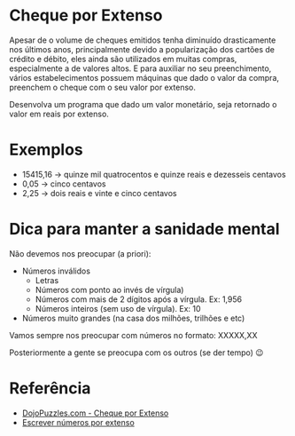 # Cheque por Extenso

Apesar de o volume de cheques emitidos tenha diminuído drasticamente nos últimos anos, principalmente devido a popularização dos cartões de crédito e débito, eles ainda são utilizados em muitas compras, especialmente a de valores altos. E para auxiliar no seu preenchimento, vários estabelecimentos possuem máquinas que dado o valor da compra, preenchem o cheque com o seu valor por extenso.

Desenvolva um programa que dado um valor monetário, seja retornado o valor em reais por extenso.

# Exemplos

- 15415,16 -> quinze mil quatrocentos e quinze reais e dezesseis centavos
- 0,05 -> cinco centavos
- 2,25 -> dois reais e vinte e cinco centavos

# Dica para manter a sanidade mental

Não devemos nos preocupar (a priori):

- Números inválidos
    - Letras
    - Números com ponto ao invés de vírgula)
    - Números com mais de 2 dígitos após a vírgula. Ex: 1,956
    - Números inteiros (sem uso de vírgula). Ex: 10
- Números muito grandes (na casa dos milhões, trilhões e etc)

Vamos sempre nos preocupar com números no formato: XXXXX,XX

Posteriormente a gente se preocupa com os outros (se der tempo) :wink:

# Referência

- [DojoPuzzles.com - Cheque por Extenso](http://dojopuzzles.com/problemas/exibe/cheque-por-extenso/)
- [Escrever números por extenso](http://www.languagesandnumbers.com/como-contar-em-portugues-brasil/pt/por-bra/)

